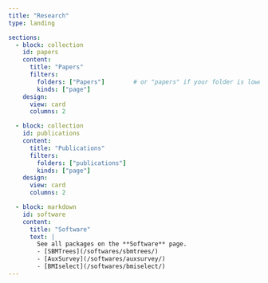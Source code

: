 ```yaml
---
title: "Research"
type: landing

sections:
  - block: collection
    id: papers
    content:
      title: "Papers"
      filters:
        folders: ["Papers"]        # or "papers" if your folder is lower-case
        kinds: ["page"]
    design:
      view: card
      columns: 2

  - block: collection
    id: publications
    content:
      title: "Publications"
      filters:
        folders: ["publications"]
        kinds: ["page"]
    design:
      view: card
      columns: 2

  - block: markdown
    id: software
    content:
      title: "Software"
      text: |
        See all packages on the **Software** page.
        - [SBMTrees](/softwares/sbmtrees/)
        - [AuxSurvey](/softwares/auxsurvey/)
        - [BMIselect](/softwares/bmiselect/)
---
```

